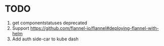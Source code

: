 # TODO

1. get componentstatuses deprecated
2. Support https://github.com/flannel-io/flannel#deploying-flannel-with-helm
3. Add auth side-car to kube dash
